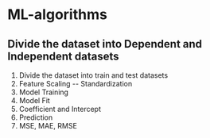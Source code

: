 # ML-algorithms

## Divide the dataset into Dependent and Independent datasets
1. Divide the dataset into train and test datasets
2. Feature Scaling -- Standardization
3. Model Training
4. Model Fit
5. Coefficient and Intercept
6.  Prediction
7.   MSE, MAE, RMSE
